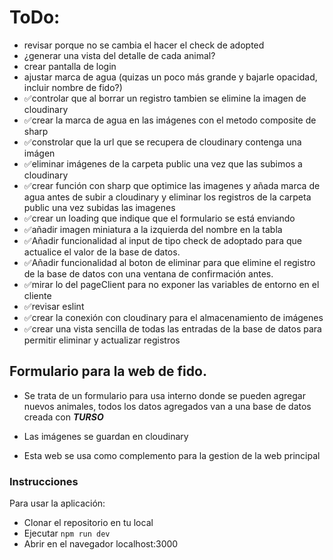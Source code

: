 # ToDo:

- revisar porque no se cambia el hacer el check de adopted
- ¿generar una vista del detalle de cada animal?
- crear pantalla de login
- ajustar marca de agua (quizas un poco más grande y bajarle opacidad, incluir nombre de fido?)
- ✅controlar que al borrar un registro tambien se elimine la imagen de cloudinary
- ✅crear la marca de agua en las imágenes con el metodo composite de sharp
- ✅constrolar que la url que se recupera de cloudinary contenga una imágen
- ✅eliminar imágenes de la carpeta public una vez que las subimos a cloudinary
- ✅crear función con sharp que optimice las imagenes y añada marca de agua antes de subir a cloudinary y eliminar los registros de la carpeta public una vez subidas las imagenes
- ✅crear un loading que indique que el formulario se está enviando
- ✅añadir imagen miniatura a la izquierda del nombre en la tabla
- ✅Añadir funcionalidad al input de tipo check de adoptado para que actualice el valor de la base de datos.
- ✅Añadir funcionalidad al boton de eliminar para que elimine el registro de la base de datos con una ventana de confirmación antes.
- ✅mirar lo del pageClient para no exponer las variables de entorno en el cliente
- ✅revisar eslint
- ✅crear la conexión con cloudinary para el almacenamiento de imágenes
- ✅crear una vista sencilla de todas las entradas de la base de datos para permitir eliminar y actualizar registros

## Formulario para la web de fido.

- Se trata de un formulario para usa interno donde se pueden agregar nuevos animales,
  todos los datos agregados van a una base de datos creada con **_TURSO_**

- Las imágenes se guardan en cloudinary
- Esta web se usa como complemento para la gestion de la web principal

### Instrucciones

Para usar la aplicación:

- Clonar el repositorio en tu local
- Ejecutar `npm run dev`
- Abrir en el navegador localhost:3000
